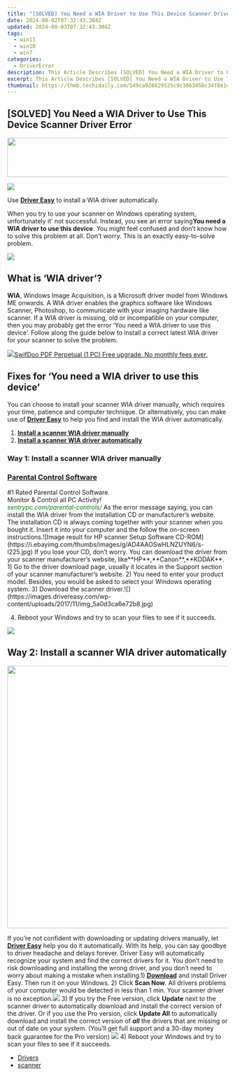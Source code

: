 ```yaml
---
title: "[SOLVED] You Need a WIA Driver to Use This Device Scanner Driver Error"
date: 2024-08-02T07:32:43.304Z
updated: 2024-08-03T07:32:43.304Z
tags:
  - win11
  - win10
  - win7
categories:
  - DriverError
description: This Article Describes [SOLVED] You Need a WIA Driver to Use This Device Scanner Driver Error
excerpt: This Article Describes [SOLVED] You Need a WIA Driver to Use This Device Scanner Driver Error
thumbnail: https://thmb.techidaily.com/549ca928829525c9c386345bc34f0e1c4ffcbb4613654a88c4a76774162c73c8.jpg
---
```


## [SOLVED] You Need a WIA Driver to Use This Device Scanner Driver Error

<!-- affiliate ads begin -->
<a href="https://vapordna.pxf.io/c/5597632/1494880/17238" target="_top" id="1494880"><img src="//a.impactradius-go.com/display-ad/17238-1494880" border="0" alt="" width="728" height="90"/></a><img height="0" width="0" src="https://imp.pxf.io/i/5597632/1494880/17238" style="position:absolute;visibility:hidden;" border="0" />
<!-- affiliate ads end -->
![](https://images.drivereasy.com/wp-content/uploads/2017/11/img_5a0d12f2480e7.jpg)

 Use **[Driver Easy](https://tools.techidaily.com/drivereasy/download/)**  to install a WIA driver automatically.

When you try to use your scanner on Windows operating system, unfortunately it’ not successful. Instead, you see an error saying**You need a WIA driver to use this device**. You might feel confused and don’t know how to solve this problem at all. Don’t worry. This is an exactly easy-to-solve problem.

<!-- affiliate ads begin -->
<a href="https://secure.2checkout.com/order/checkout.php?PRODS=3851655&QTY=1&AFFILIATE=108875&CART=1"><img src="http://www.aiseesoft.com/avangate/30p/banner.jpg" border="0"></a>
<!-- affiliate ads end -->
## What is ‘WIA driver’?

**WIA**, Windows Image Acquisition, is a Microsoft driver model from Windows ME onwards. A WIA driver enables the graphics software like Windows Scanner, Photoshop, to communicate with your imaging hardware like scanner. If a WIA driver is missing, old or incompatible on your computer, then you may probably get the error ‘You need a WIA driver to use this device’. Follow along the guide below to install a correct latest WIA driver for your scanner to solve the problem.

<!-- affiliate ads begin -->
<a href="https://purchase.swifdoo.com/order/checkout.php?PRODS=40002162&QTY=1&AFFILIATE=108875&CART=1"><img src="https://secure.avangate.com/images/merchant/8b932759a5a04ddb34bf79e3f9072e4b/products/1_Product%20box%20white-1024x1024.png" border="0">SwifDoo PDF Perpetual (1 PC) Free upgrade. No monthly fees ever. 
</a>
<!-- affiliate ads end -->
## Fixes for ‘You need a WIA driver to use this device’

You can choose to install your scanner WIA driver manually, which requires your time, patience and computer technique. Or alternatively, you can make use of **[Driver Easy](https://tools.techidaily.com/drivereasy/download/)** to help you find and install the WIA driver automatically.

1. **[Install a scanner WIA driver manually](https://ursime.pxf.io/r5bm57)**
2. **[Install a scanner WIA driver automatically](https://bellelily.pxf.io/m5azgm)**

### Way 1: Install a scanner WIA driver manually

<!-- affiliate ads begin -->
<h3 id="200610"><a href="https://sentrypc.7eer.net/c/5597632/200610/3022">Parental Control Software</a></h3>
<span class="text-ad-content">
	#1 Rated Parental Control Software.<br/>
	Monitor & Control all PC Activity!<br/>
		<cite style="color:green">sentrypc.com/parental-controls/</cite>
	</span><img height="0" width="0" src="https://sentrypc.7eer.net/i/5597632/200610/3022" style="position:absolute;visibility:hidden;" border="0" />
<!-- affiliate ads end -->
As the error message saying, you can install the WIA driver from the installation CD or manufacturer’s website. The installation CD is always coming together with your scanner when you bought it. Insert it into your computer and the follow the on-screen instructions.![Image result for HP scanner Setup Software  CD-ROM](https://i.ebayimg.com/thumbs/images/g/AD4AAOSwHLNZUYN6/s-l225.jpg) If you lose your CD, don’t worry. You can download the driver from your scanner manufacturer’s website, like**HP**,**Canon**,**KODAK**. 1) Go to the driver download page, usually it locates in the Support section of your scanner manufacturer’s website. 2) You need to enter your product model. Besides, you would be asked to select your Windows operating system. 3) Download the scanner driver.![](https://images.drivereasy.com/wp-content/uploads/2017/11/img_5a0d3ca6e72b8.jpg)

 4) Reboot your Windows and try to scan your files to see if it succeeds.

<!-- affiliate ads begin -->
<a href="https://store.nero.com/order/checkout.php?PRODS=42570605&QTY=1&AFFILIATE=108875&CART=1"><img src="http://cdnwww.nero.com/nero-com-wAssets/img/banners/2023/usbXcopy/Nero_USB_x_copy_Screen_2.png" border="0"></a>
<!-- affiliate ads end -->
## Way 2: Install a scanner WIA driver automatically

<!-- affiliate ads begin -->
<a href="https://turtlebeacheu.sjv.io/c/5597632/1996818/23722" target="_top" id="1996818"><img src="//a.impactradius-go.com/display-ad/23722-1996818" border="0" alt="" width="600" height="600"/></a><img height="0" width="0" src="https://imp.pxf.io/i/5597632/1996818/23722" style="position:absolute;visibility:hidden;" border="0" />
<!-- affiliate ads end -->
If you’re not confident with downloading or updating drivers manually, let **[Driver Easy](https://tools.techidaily.com/drivereasy/download/)** help you do it automatically.  With its help, you can say goodbye to driver headache and delays forever.  Driver Easy will automatically recognize your system and find the correct drivers for it. You don’t need to risk downloading and installing the wrong driver, and you don’t need to worry about making a mistake when installing.1) **[Download](https://tools.techidaily.com/drivereasy/download/)**  and install Driver Easy. Then run it on your Windows. 2) Click **Scan Now**. All drivers problems of your computer would be detected in less than 1 min. Your scanner driver is no exception.![](https://images.drivereasy.com/wp-content/uploads/2017/11/img_5a0bf409370bd.jpg) 3) If you try the Free version, click **Update** next to the scanner driver to automatically download and install the correct version of the driver. Or if you use the Pro version, click **Update All** to automatically download and install the correct version of **_all_** the drivers that are missing or out of date on your system.  (You’ll get full support and a 30-day money back guarantee for the Pro version) ![](https://images.drivereasy.com/wp-content/uploads/2017/11/img_5a0d4960d072f.jpg) 4) Reboot your Windows and try to scan your files to see if it succeeds.

* [Drivers](https://tools.techidaily.com/drivereasy/download/)
* [scanner](https://store.drivereasy.com/order/cart.php?PRODS=4731822&QTY=1&AFFILIATE=108875)

<ins class="adsbygoogle"
     style="display:block"
     data-ad-format="autorelaxed"
     data-ad-client="ca-pub-7571918770474297"
     data-ad-slot="1223367746"></ins>



<ins class="adsbygoogle"
     style="display:block"
     data-ad-client="ca-pub-7571918770474297"
     data-ad-slot="8358498916"
     data-ad-format="auto"
     data-full-width-responsive="true"></ins>


